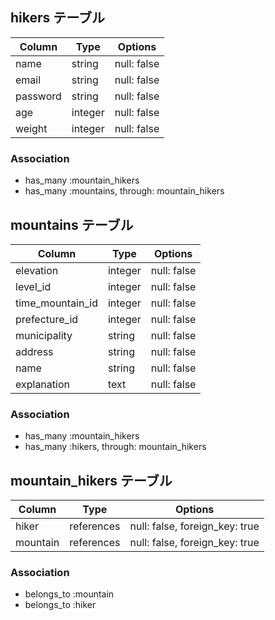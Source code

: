 
## hikers テーブル

| Column   | Type    | Options     |
| -------- | ------  | ----------- |
| name     | string  | null: false |
| email    | string  | null: false |
| password | string  | null: false |
| age      | integer | null: false |
| weight   | integer | null: false |



### Association

- has_many :mountain_hikers
- has_many :mountains, through: mountain_hikers

## mountains テーブル

| Column            | Type       | Options     |
| ----------------- | ---------- | ----------- |
| elevation         | integer    | null: false |
| level_id          | integer    | null: false |
| time_mountain_id  | integer    | null: false |
| prefecture_id    | integer    | null: false |
| municipality      | string     | null: false |
| address           | string     | null: false |
| name              | string     | null: false |
| explanation       | text       | null: false |
 


### Association

- has_many :mountain_hikers
- has_many :hikers, through: mountain_hikers

## mountain_hikers テーブル 

| Column      | Type       | Options                        |
| ----------- | ---------- | ------------------------------ |
| hiker       | references | null: false, foreign_key: true |
| mountain    | references | null: false, foreign_key: true |

### Association

- belongs_to :mountain
- belongs_to :hiker

